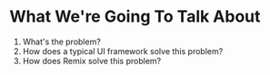 # What We're Going To Talk About

1. What's the problem?
2. How does a typical UI framework solve this problem?
3. How does Remix solve this problem?